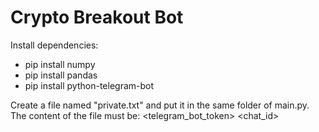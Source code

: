 # Crypto Breakout Bot

Install dependencies:
- pip install numpy
- pip install pandas
- pip install python-telegram-bot

Create a file named "private.txt" and put it in the same folder of main.py.
The content of the file must be:
<telegram_bot_token>
<chat_id>
